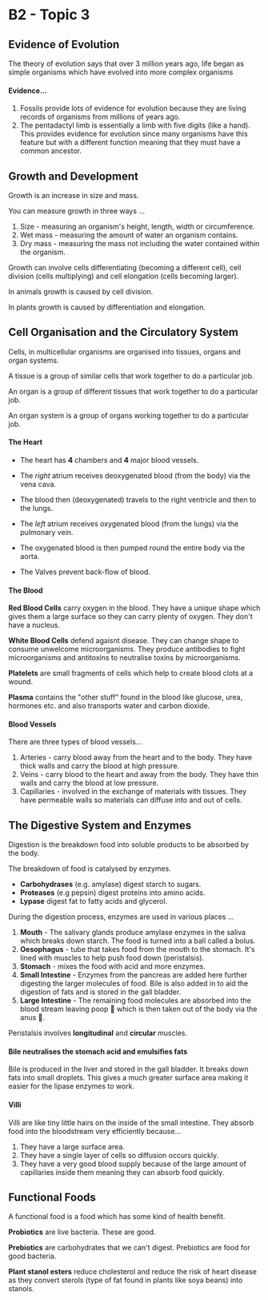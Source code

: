 # B2 - Topic 3

## Evidence of Evolution
The theory of evolution says that over 3 million years ago, life began
as simple organisms which have evolved into more complex organisms

#### Evidence...
1. Fossils provide lots of evidence for evolution because they are living
records of organisms from millions of years ago.
2. The pentadactyl limb is essentially a limb with five digits (like a hand).
This provides evidence for evolution since many organisms have this feature but
with a different function meaning that they must have a common ancestor.

## Growth and Development
Growth is an increase in size and mass.

You can measure growth in three ways ...
1. Size - measuring an organism's height, length, width or circumference.
1. Wet mass - measuring the amount of water an organism contains.
3. Dry mass - measuring the mass not including the water contained within the
organism.

Growth can involve cells differentiating (becoming a different cell), cell
division (cells multiplying) and cell elongation (cells becoming larger).

In animals growth is caused by cell division.

In plants growth is caused by differentiation and elongation.

## Cell Organisation and the Circulatory System
Cells, in multicellular organisms are organised into tissues, organs and organ
systems.

A tissue is a group of similar cells that work together to do a particular job.

An organ is a group of different tissues that work together to do a particular
job.

An organ system is a group of organs working together to do a particular job.

#### The Heart
* The heart has __4__ chambers and __4__ major blood vessels.
* The *right* atrium receives deoxygenated blood (from the body) via the vena cava.
* The blood then (deoxygenated) travels to the right ventricle and then to the lungs.
* The *left* atrium receives oxygenated blood (from the lungs) via the pulmonary vein.
* The oxygenated blood is then pumped round the entire body via the aorta.

* The Valves prevent back-flow of blood.

#### The Blood
**Red Blood Cells** carry oxygen in the blood. They have a unique shape which gives them a large surface so they can carry plenty of oxygen. They don't have a nucleus.

**White Blood Cells** defend agaisnt disease. They can change shape to consume unwelcome microorganisms. They produce antibodies to fight microorganisms and antitoxins to neutralise toxins by microorganisms.

**Platelets** are small fragments of cells which help to create blood clots at a wound.

**Plasma** contains the "other stuff" found in the blood like glucose, urea, hormones etc. and also transports water and carbon dioxide.

#### Blood Vessels
There are three types of blood vessels...
1. Arteries - carry blood away from the heart and to the body. They have thick walls and carry the blood at high pressure.
2. Veins - carry blood to the heart and away from the body. They have thin walls and carry the blood at low pressure.
3. Capillaries - involved in the exchange of materials with tissues. They have permeable walls so materials can diffuse into and out of cells.

## The Digestive System and Enzymes
Digestion is the breakdown food into soluble products to be absorbed  by the body.

The breakdown of food is catalysed by enzymes.

* __Carbohydrases__ (e.g. amylase) digest starch to sugars.
* __Proteases__ (e.g pepsin) digest proteins into amino acids.
* __Lypase__ digest fat to fatty acids and glycerol.

During the digestion process, enzymes are used in various places ...
1. **Mouth** - The salivary glands produce amylase enzymes in the saliva which breaks down starch. The food is turned into a ball called a bolus.
2. **Oesophagus** - tube that takes food from the mouth to the stomach. It's lined with muscles to help push food down (peristalsis).
3. **Stomach** - mixes the food with acid and more enzymes.
4. **Small Intestine** - Enzymes from the pancreas are added here further digesting the larger molecules of food. Bile is also added in to aid the digestion of fats and is stored in the gall bladder.
5. **Large Intestine** - The remaining food molecules are absorbed into the blood stream leaving poop :poop: which is then taken out of the body via the anus :bikini:.

Peristalsis involves **longitudinal** and **circular** muscles.

#### Bile neutralises the stomach acid and emulsifies fats
Bile is produced in the liver and stored in the gall bladder.
It breaks down fats into small droplets. This gives a much greater surface area making it easier for the lipase enzymes to work.

#### Villi
Villi are like tiny little hairs on the inside of the small intestine. They absorb food into the bloodstream very efficiently because...
1. They have a large surface area.
2. They have a single layer of cells so diffusion occurs quickly.
3. They have a very good blood supply because of the large amount of capillaries inside them meaning they can absorb food quickly.

## Functional Foods
A functional food is a food which has some kind of health benefit.

**Probiotics** are live bacteria. These are good.

**Prebiotics** are carbohydrates that we can't digest. Prebiotics are food for good bacteria.

**Plant stanol esters** reduce cholesterol and reduce the risk of heart disease as they convert sterols (type of fat found in plants like soya beans) into stanols.
